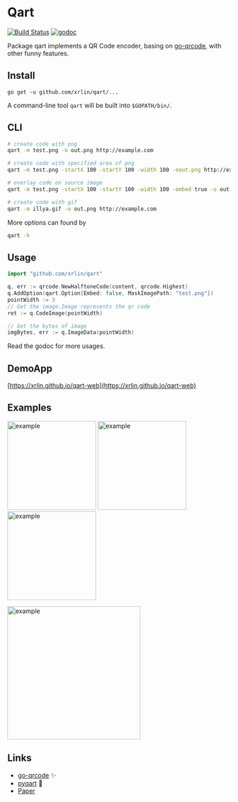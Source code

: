 # Qart #

[![Build Status](https://travis-ci.org/xrlin/qart.svg?branch=master)](https://travis-ci.org/xrlin/qart)
[![godoc](https://camo.githubusercontent.com/4953dcce3ef06016a8f872b20e3bf6cd65e99621/68747470733a2f2f696d672e736869656c64732e696f2f62616467652f676f646f632d7265666572656e63652d3532373242342e737667)](https://godoc.org/github.com/xrlin/qart)

Package qart implements a QR Code encoder, basing on [go-qrcode](https://github.com/skip2/go-qrcode), with other funny features.

## Install

    go get -u github.com/xrlin/qart/...

A command-line tool `qart` will be built into `$GOPATH/bin/`.

## CLI

```bash
# create code with png
qart -m test.png -o out.png http://example.com

# create code with specified area of png
qart -m test.png -startX 100 -startY 100 -width 100 -oout.png http://example.com

# overlay code on source image
qart -m test.png -startX 100 -startY 100 -width 100 -embed true -o out.gif http://example.com

# create code with gif
qart -m illya.gif -o out.png http://example.com
```
More options can found by

```bash
qart -h
```

## Usage

```go
import "github.com/xrlin/qart"

q, err := qrcode.NewHalftoneCode(content, qrcode.Highest)
q.AddOption(qart.Option{Embed: false, MaskImagePath: "test.png"})
pointWidth := 3
// Get the image.Image represents the qr code
ret := q.CodeImage(pointWidth)

// Get the bytes of image
imgBytes, err := q.ImageData(pointWidth)

```

Read the godoc for more usages.

## DemoApp

[https://xrlin.github.io/qart-web](https://xrlin.github.io/qart-web)
## Examples

<p>
<img alt="example" src="https://raw.githubusercontent.com/xrlin/qart/master/screenshots/example1.png" width="200px"/>
<img alt="example" src="https://raw.githubusercontent.com/xrlin/qart/master/screenshots/example2.png" width="200px"/>
<img alt="example" src="https://raw.githubusercontent.com/xrlin/qart/master/screenshots/example3.gif" width="200px"/>
</p>
<img alt="example" src="https://raw.githubusercontent.com/xrlin/qart/master/screenshots/example4.gif" width="300px"/>

## Links

- [go-qrcode](https://github.com/skip2/go-qrcode) :sparkles:
- [pyqart](https://github.com/7sDream/pyqart) :clap:
- [Paper](http://vecg.cs.ucl.ac.uk/Projects/SmartGeometry/halftone_QR/halftoneQR_sigga13.html)
